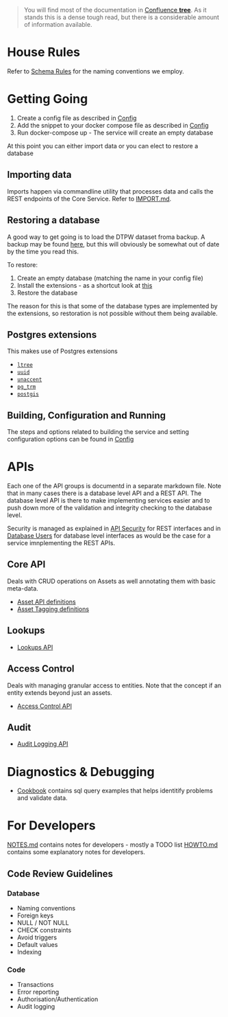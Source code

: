 
> You will find most of the documentation in [Confluence **tree**](https://imqssoftware.atlassian.net/wiki/x/IwAhVw).  As it stands this is a dense tough read, but there is a considerable amount of information available.


House Rules
===========

Refer to [Schema Rules](schemaRules.md) for the naming conventions we employ.


Getting Going
=============

1. Create a config file as described in [Config](Service/CONFIG.md)
2. Add the snippet to your docker compose file as described in [Config](Service/CONFIG.md)
3. Run docker-compose up - The service will create an empty database

At this point you can either import data or you can elect to restore a database

Importing data
--------------

Imports happen via commandline utility that processes data and calls the REST endpoints of the Core Service.
Refer to [IMPORT.md](Service/IMPORT.md).


Restoring a database
--------------------

A good way to get going is to load the DTPW dataset froma backup.  A backup may be found [here](TBD), but this will obviously be somewhat out of date by the time you read this.

To restore:
1. Create an empty database (matching the name in your config file)
2. Install the extensions - as a shortcut look at [this](Service/src/main/resources/public/00_init.sql)
3. Restore the database

The reason for this is that some of the database types are implemented by the extensions, so restoration is not possible without them being available.



Postgres extensions
-------------------

This makes use of Postgres extensions

* [`ltree`]( https://www.postgresql.org/docs/10/ltree.htmlextension)
* [`uuid`](https://www.postgresql.org/docs/10/uuid-ossp.html)
* [`unaccent`](https://www.postgresql.org/docs/10/unaccent.html)
* [`pg_trm`](https://www.postgresql.org/docs/12/pgtrgm.html)
* [`postgis`](https://postgis.net/install)


Building, Configuration and Running
-----------------------------------

The steps and options related to building the service and setting configuration options can be found in [Config](Service/CONFIG.md)

APIs
====

Each one of the API groups is documentd in a separate markdown file. Note that in many cases there is a database level API and a REST API.  The database level API is there to make implementing services easier and to push down
more of the validation and integrity checking to the database level.

Security is managed as explained in [API Security](APISecurity.md) for REST interfaces and in [Database Users](DatabaseUsers.md) for database level interfaces as would be the case for a service imnplementing the REST APIs.


Core API
--------

Deals with CRUD operations on Assets as well annotating them with basic meta-data.

* [Asset API definitions](API/Assets.md) 
* [Asset Tagging definitions](API/Tagging.md)

Lookups
---------

* [Lookups API](API/Lookups.md)


Access Control
--------------

Deals with managing granular access to entities. Note that the concept if an entity extends beyond just an assets.

* [Access Control API](API/AccessControl.md)

Audit
-------

* [Audit Logging API](API/Audit.md)


Diagnostics & Debugging
========================

* [Cookbook](Service/COOKBOOK.md) contains sql query examples that helps identitify problems and validate data.



For Developers
==============

[NOTES.md](NOTES.md) contains notes for developers - mostly a TODO list
[HOWTO.md](HOWTO.md) contains some explanatory notes for developers.

Code Review Guidelines
----------------------

### Database ###


* Naming conventions
* Foreign keys
* NULL / NOT NULL
* CHECK constraints
* Avoid triggers
* Default values
* Indexing

### Code ###

* Transactions
* Error reporting
* Authorisation/Authentication
* Audit logging

